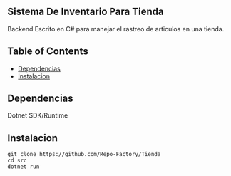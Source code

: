## Sistema De Inventario Para Tienda ##

Backend Escrito en C# para manejar el rastreo de articulos en una tienda.

## Table of Contents

- [Dependencias](#Dependencias)
- [Instalacion](#Instalacion)

## Dependencias

Dotnet SDK/Runtime

## Instalacion

    git clone https://github.com/Repo-Factory/Tienda
    cd src
    dotnet run

